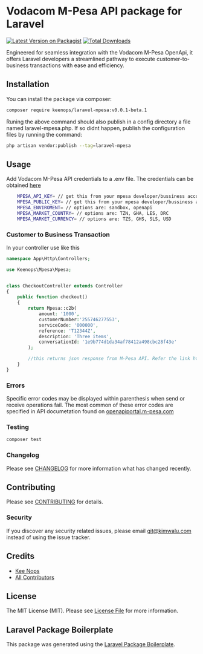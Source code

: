 # Vodacom M-Pesa API package for Laravel

[![Latest Version on Packagist](https://img.shields.io/packagist/v/keenops/laravel-mpesa.svg?style=flat-square)](https://packagist.org/packages/keenops/laravel-mpesa)
[![Total Downloads](https://img.shields.io/packagist/dt/keenops/laravel-mpesa.svg?style=flat-square)](https://packagist.org/packages/keenops/laravel-mpesa)

Engineered for seamless integration with the Vodacom M-Pesa OpenApi, it offers Laravel developers a streamlined pathway to execute customer-to-business transactions with ease and efficiency.

## Installation

You can install the package via composer:

```bash
composer require keenops/laravel-mpesa:v0.0.1-beta.1
```

Runing the above command should also publish in a config directory a file named laravel-mpesa.php. If so didnt happen, publish the configuration files by running the command:

```bash
php artisan vendor:publish --tag=laravel-mpesa
```

## Usage

Add Vodacom M-Pesa API credentials to a .env file. The credentials can be obtained [here](https://openapiportal.m-pesa.com/)

```bash
    MPESA_API_KEY= // get this from your mpesa developer/bussiness account
    MPESA_PUBLIC_KEY= // get this from your mpesa developer/bussiness account
    MPESA_ENVIROMENT= // options are: sandbox, openapi
    MPESA_MARKET_COUNTRY= // options are: TZN, GHA, LES, DRC
    MPESA_MARKET_CURRENCY= // options are: TZS, GHS, SLS, USD
```

### Customer to Business Transaction

In your controller use like this

```php
namespace App\Http\Controllers;

use Keenops\Mpesa\Mpesa;


class CheckoutController extends Controller
{
    public function checkout()
    {
        return Mpesa::c2b(
            amount: '1000',
            customerNumber:'255746277553',
            serviceCode: '000000',
            reference: 'T12344Z',
            description: 'Three items',
            conversationId: '1e9b774d1da34af78412a498cbc28f43e'
        );

        //this returns json response from M-Pesa API. Refer the link https://openapiportal.m-pesa.com/ for error and success codes
    }
}
```

### Errors

Specific error codes may be displayed within parenthesis when send or receive operations fail. The most common of these error codes are specified in API documetation found on [openapiportal.m-pesa.com](https://openapiportal.m-pesa.com)

### Testing

```bash
composer test
```

### Changelog

Please see [CHANGELOG](CHANGELOG.md) for more information what has changed recently.

## Contributing

Please see [CONTRIBUTING](CONTRIBUTING.md) for details.

### Security

If you discover any security related issues, please email git@kimwalu.com instead of using the issue tracker.

## Credits

- [Kee Nops](https://github.com/keenops)
- [All Contributors](../../contributors)

## License

The MIT License (MIT). Please see [License File](LICENSE.md) for more information.

## Laravel Package Boilerplate

This package was generated using the [Laravel Package Boilerplate](https://laravelpackageboilerplate.com).
